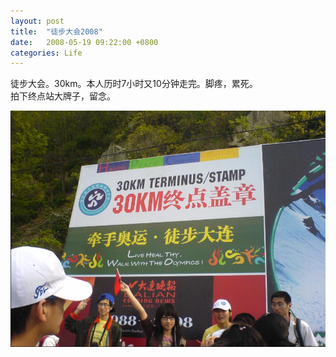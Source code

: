 ```yaml
---
layout: post
title:  "徒步大会2008"
date:   2008-05-19 09:22:00 +0800
categories: Life
---
```


徒步大会。30km。本人历时7小时又10分钟走完。脚疼，累死。  
拍下终点站大牌子，留念。

![image](/images/2008-05-19.jpg)
